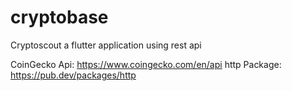 # cryptobase

Cryptoscout a flutter application using rest api 

CoinGecko Api: https://www.coingecko.com/en/api
http Package: https://pub.dev/packages/http

